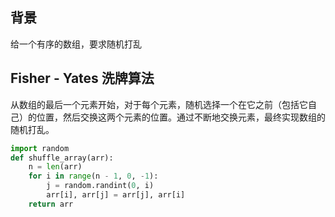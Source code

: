 ## 背景
给一个有序的数组，要求随机打乱
## Fisher - Yates 洗牌算法
从数组的最后一个元素开始，对于每个元素，随机选择一个在它之前（包括它自己）的位置，然后交换这两个元素的位置。通过不断地交换元素，最终实现数组的随机打乱。

```python
import random
def shuffle_array(arr):
    n = len(arr)
    for i in range(n - 1, 0, -1):
        j = random.randint(0, i)
        arr[i], arr[j] = arr[j], arr[i]
    return arr
```